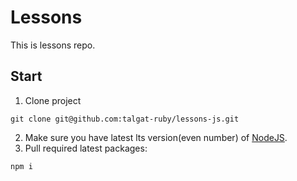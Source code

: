 # Lessons

This is lessons repo.

## Start

1. Clone project

```shell
git clone git@github.com:talgat-ruby/lessons-js.git
```

2. Make sure you have latest lts version(even number) of [NodeJS](https://nodejs.org/en).
3. Pull required latest packages:

```shell
npm i
```
